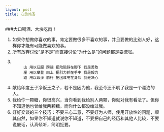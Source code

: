 ```yaml
---
layout: post
title: 心灵鸡汤
---
```


###大口喝酒、大块吃肉！

1. 如果你想做你喜欢的事，肯定要做很多不喜欢的事，并且要做的比别人好，这样你才能有可能做喜欢的事。
2. 所有放弃讨论“是不是”而直接讨论“为什么是”的问题都是耍流氓。
3. ~~~

		山 用以征服 跨越 把险阻踩在脚下 我是勇敢 
		崖 用以攀登 向上 把引力抓在手中 我是毅力 
		路 用以跋涉 前行 把困难甩在身后 我是决心

4. 献给印度王子净饭王之子，若不是因为他，我至今还不明了我是一个漂泊的人。
5. 我给你一颗糖，你很高兴，当你看到我给别人两颗，你就对我有看法了。但你不知道他也曾给我两颗糖，而你什么都没给过我。
6. 好好交谈的三个技巧：不要三心二意，不要好为人师，使用开放性的问题，顺其自然，如果你不知道就说你不知道，不要把自己的经历和其他人比较，不要说废话，认真倾听，简明扼要。
